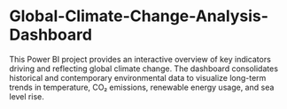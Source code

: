 # Global-Climate-Change-Analysis-Dashboard
This Power BI project provides an interactive overview of key indicators driving and reflecting global climate change. The dashboard consolidates historical and contemporary environmental data to visualize long-term trends in temperature, CO₂ emissions, renewable energy usage, and sea level rise.
